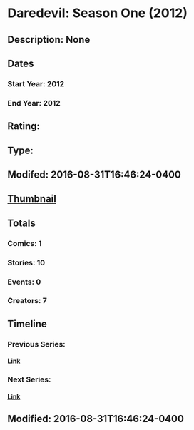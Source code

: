 # Daredevil: Season One (2012)
## Description: None
## Dates
### Start Year: 2012
### End Year: 2012
## Rating: 
## Type: 
## Modifed: 2016-08-31T16:46:24-0400
## [Thumbnail](http://i.annihil.us/u/prod/marvel/i/mg/9/50/57c741ac5e3c5.jpg)
## Totals
### Comics: 1
### Stories: 10
### Events: 0
### Creators: 7
## Timeline
### Previous Series: 
#### [Link]()
### Next Series: 
#### [Link]()
## Modified: 2016-08-31T16:46:24-0400